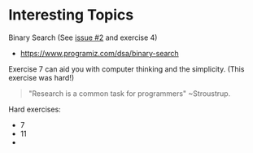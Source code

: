# Interesting Topics

Binary Search (See [issue #2](https://github.com/ThiaudioTT/C-plus-plus-ProgrammingPrinciples/issues/2) and exercise 4)

- https://www.programiz.com/dsa/binary-search

Exercise 7 can aid you with computer thinking and the simplicity. (This exercise was hard!)

> "Research is a common task for programmers" ~Stroustrup.

Hard exercises:
- 7
- 11
- 